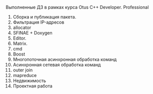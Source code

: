 Выполненные ДЗ в рамках курса Otus C++ Developer. Professional

1.  Сборка и публикация пакета.	
2.  Фильтрация IP-адресов	
3.  allocator	
4.  SFINAE + Doxygen	
5.  Editor.	
6.  Matrix.
7.  cmd
8.  Boost
9.  Многопоточная асинхронная обработка команд
10. Асинхронная сетевая обработка команд
11. outer join
12. mapreduce
13. Недвижимость
14. Проектная работа

